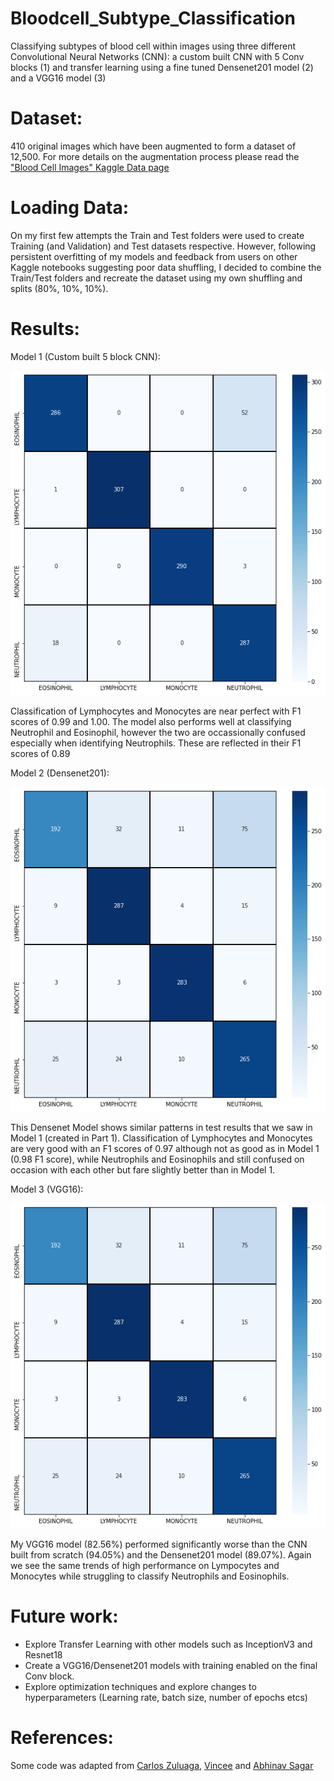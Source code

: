 # Bloodcell_Subtype_Classification
Classifying subtypes of blood cell within images using three different Convolutional Neural Networks (CNN): a custom built CNN with 5 Conv blocks (1) and transfer learning using a fine tuned Densenet201 model (2) and a VGG16 model (3)

# Dataset: 
410 original images which have been augmented to form a dataset of 12,500. For more details on the augmentation process please read the ["Blood Cell Images" Kaggle Data page](https://www.kaggle.com/paultimothymooney/blood-cells)

# Loading Data:
On my first few attempts the Train and Test folders were used to create Training (and Validation) and Test datasets respective. However, following persistent overfitting of my models and feedback from users on other Kaggle notebooks suggesting poor data shuffling, I decided to combine the Train/Test folders and recreate the dataset using my own shuffling and splits (80%, 10%, 10%). 

# Results:

Model 1 (Custom built 5 block CNN):

![Confusion Matrix](https://github.com/NoBetterThanNoise/Bloodcell_Subtype_Classification/blob/master/confusion_matrix_model1.png)

Classification of Lymphocytes and Monocytes are near perfect with F1 scores of 0.99 and 1.00. The model also performs well at classifying Neutrophil and Eosinophil, however the two are occassionally confused especially when identifying Neutrophils. These are reflected in their F1 scores of 0.89

Model 2 (Densenet201): 

![Confusion Matrix](https://github.com/NoBetterThanNoise/Bloodcell_Subtype_Classification/blob/master/confusion_matrix_model3.png)

This Densenet Model shows similar patterns in test results that we saw in Model 1 (created in Part 1). Classification of Lymphocytes and Monocytes are very good with an F1 scores of 0.97 although not as good as in Model 1 (0.98 F1 score), while Neutrophils and Eosinophils and still confused on occasion with each other but fare slightly better than in Model 1.

Model 3 (VGG16): 

![Confusion Matrix](https://github.com/NoBetterThanNoise/Bloodcell_Subtype_Classification/blob/master/confusion_matrix_model3.png)

My VGG16 model (82.56%) performed significantly worse than the CNN built from scratch (94.05%) and the Densenet201 model (89.07%). Again we see the same trends of high performance on Lympocytes and Monocytes while struggling to classify Neutrophils and Eosinophils.

# Future work: 
- Explore Transfer Learning with other models such as InceptionV3 and Resnet18
- Create a VGG16/Densenet201 models with training enabled on the final Conv block.
- Explore optimization techniques and explore changes to hyperparameters (Learning rate, batch size, number of epochs etcs)

# References:
Some code was adapted from [Carlos Zuluaga](https://medium.com/@carlosz22/transfer-learning-using-keras-with-densenet-169-91679300f94a), [Vincee](https://www.kaggle.com/vincee/intel-image-classification-cnn-keras) and [Abhinav Sagar](https://towardsdatascience.com/deep-learning-for-detecting-pneumonia-from-x-ray-images-fc9a3d9fdba8)
